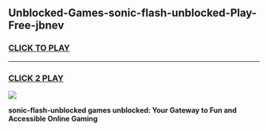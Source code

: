 
## Unblocked-Games-sonic-flash-unblocked-Play-Free-jbnev
<h3>
<a href="https://premium76.site?title=sonic-flash-unblocked&ref=18A">CLICK TO PLAY</a></h3>
<hr>

<h3>
<a href="https://premium76.site?title=sonic-flash-unblocked&ref=18A">CLICK 2 PLAY</a>
  
</h3>

<a href="https://premium76.site?title=sonic-flash-unblocked&ref=18A"><img src="https://clearcache.store/games.png"></a>


**sonic-flash-unblocked games unblocked: Your Gateway to Fun and Accessible Online Gaming**
